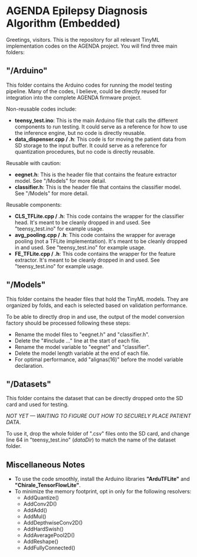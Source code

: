 # AGENDA Epilepsy Diagnosis Algorithm (Embedded)

Greetings, visitors. This is the repository for all relevant TinyML implementation codes on the AGENDA project. You will find three main folders:

## "/Arduino"

This folder contains the Arduino codes for running the model testing pipeline. Many of the codes, I believe, could be directly reused for integration into the complete AGENDA firmware project.

Non-reusable codes include:

- **teensy_test.ino**: This is the main Arduino file that calls the different components to run testing. It could serve as a reference for how to use the inference engine, but no code is directly reusable.
- **data_dispenser.cpp / .h**: This code is for moving the patient data from SD storage to the input buffer. It could serve as a reference for quantization procedures, but no code is directly reusable.

Reusable with caution:

- **eegnet.h**: This is the header file that contains the feature extractor model. See "/Models" for more detail.
- **classifier.h**: This is the header file that contains the classifier model. See "/Models" for more detail.

Reusable components:

- **CLS_TFLite.cpp / .h**: This code contains the wrapper for the classifier head. It's meant to be cleanly dropped in and used. See "teensy_test.ino" for example usage.
- **avg_pooling.cpp / .h**: This code contains the wrapper for average pooling (not a TFLite implementation). It's meant to be cleanly dropped in and used. See "teensy_test.ino" for example usage.
- **FE_TFLite.cpp / .h**: This code contains the wrapper for the feature extractor. It's meant to be cleanly dropped in and used. See "teensy_test.ino" for example usage.

## "/Models"

This folder contains the header files that hold the TinyML models. They are organized by folds, and each is selected based on validation performance.

To be able to directly drop in and use, the output of the model conversion factory should be processed following these steps:

- Rename the model files to "eegnet.h" and "classifier.h".
- Delete the "#include ..." line at the start of each file.
- Rename the model variable to "eegnet" and "classifier".
- Delete the model length variable at the end of each file.
- For optimal performance, add "alignas(16)" before the model variable declaration.

## "/Datasets"

This folder contains the dataset that can be directly dropped onto the SD card and used for testing. 

*NOT YET — WAITING TO FIGURE OUT HOW TO SECURELY PLACE PATIENT DATA*.

To use it, drop the whole folder of ".csv" files onto the SD card, and change line 64 in "teensy_test.ino" (*dataDir*) to match the name of the dataset folder.


## Miscellaneous Notes

- To use the code smoothly, install the Arduino libraries **"ArduTFLite"** and **"Chirale_TensorFlowLite"**.
- To minimize the memory footprint, opt in only for the following resolvers:
  - AddQuantize()
  - AddConv2D()
  - AddAdd()
  - AddMul()
  - AddDepthwiseConv2D()
  - AddHardSwish()
  - AddAveragePool2D()
  - AddReshape()
  - AddFullyConnected()


